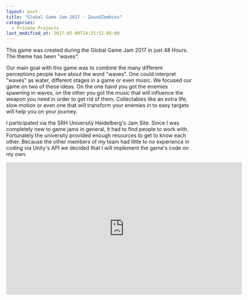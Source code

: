 ```yaml
---
layout: post
title: "Global Game Jam 2017 - ZoundZombies"
categories:
  - Private Projects
last_modified_at: 2017-03-09T14:25:52-05:00
---
```


This game was created during the Global Game Jam 2017 in just 48 Hours. The theme has been "waves". 

Our main goal with this game was to combine the many different perceptions people have about the word "waves". One could interpret "waves" as water, different stages in a game or even music. We focused our game on two of these ideas. On the one hand you got the enemies spawning in waves, on the other you got the music that will influence the weapon you need in order to get rid of them. Collectables like an extra life, slow motion or even one that will transform your enemies in to easy targets will help you on your journey.

I participated via the SRH University Heidelberg's Jam Site. Since I was completely new to game jams in general, it had to find people to work with. Fortunately the university provided enough resources to get to know each other. Because the other members of my team had little to no experience in coding via Unity's API we decided that I will implement the game's code on my own.

<div class="embed-responsive embed-responsive-16by9">
  <iframe width="640" height="360" src="https://www.youtube.com/watch?v=FpcR29_RVO0&source_ve_path=MjM4NTE&feature=emb_title" frameborder="0" allowfullscreen></iframe>
</div>
